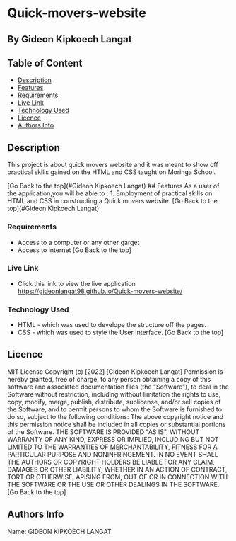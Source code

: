 # Quick-movers-website
## By Gideon Kipkoech Langat

 ## Table of Content
 - [Description](#description)
 - [Features](#features)
 - [Requirements](#requirements)
 - [Live Link](#Live-Link)
 - [Technology  Used](#technology-Used)
 - [Licence](#licence)
 - [Authors Info](#Authors-Info)
 ## Description
 <p>This project is about quick movers website and it was meant to show off practical skills gained on the HTML and CSS taught on Moringa School.</p>
[Go Back to the top](#Gideon Kipkoech Langat)
## Features
As a user of the application,you will be able to :
1. Employment of practical skills on HTML and CSS in constructing a Quick movers website.
[Go Back to the top](#Gideon Kipkoech Langat)

 ###  Requirements
 * Access to  a computer or any other garget
 * Access to internet
 [Go Back to the top]
### Live Link
- Click this link to view the live application https://gideonlangat98.github.io/Quick-movers-website/
### Technology  Used
* HTML - which was used to develope the structure off the pages.
* CSS - which was used to style the User Interface.
[Go Back to the top]
## Licence
MIT License
Copyright (c) [2022] [Gideon Kipkoech Langat]
Permission is hereby granted, free of charge, to any person obtaining a copy
of this software and associated documentation files (the "Software"), to deal
in the Software without restriction, including without limitation the rights
to use, copy, modify, merge, publish, distribute, sublicense, and/or sell
copies of the Software, and to permit persons to whom the Software is
furnished to do so, subject to the following conditions:
The above copyright notice and this permission notice shall be included in all
copies or substantial portions of the Software.
THE SOFTWARE IS PROVIDED "AS IS", WITHOUT WARRANTY OF ANY KIND, EXPRESS OR
IMPLIED, INCLUDING BUT NOT LIMITED TO THE WARRANTIES OF MERCHANTABILITY,
FITNESS FOR A PARTICULAR PURPOSE AND NONINFRINGEMENT. IN NO EVENT SHALL THE
AUTHORS OR COPYRIGHT HOLDERS BE LIABLE FOR ANY CLAIM, DAMAGES OR OTHER
LIABILITY, WHETHER IN AN ACTION OF CONTRACT, TORT OR OTHERWISE, ARISING FROM,
OUT OF OR IN CONNECTION WITH THE SOFTWARE OR THE USE OR OTHER DEALINGS IN THE
SOFTWARE.
[Go Back to the top]
## Authors Info
Name: GIDEON KIPKOECH LANGAT
